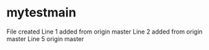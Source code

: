 # mytestmain
File created
Line 1 added from origin master
Line 2 added from origin master
Line 5 origin master